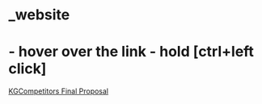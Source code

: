 # _website
# - hover over the link - hold [ctrl+left click]
[KGCompetitors Final Proposal](https://info523-s24.github.io/project-final-KGCompetitors/proposal.html)

